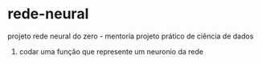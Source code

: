 # rede-neural
projeto rede neural do zero - mentoria projeto prático de ciência de dados

1) codar uma função que represente um neuronio da rede
